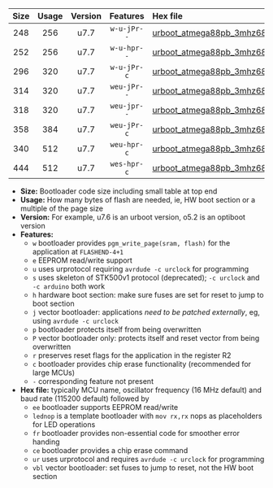 |Size|Usage|Version|Features|Hex file|
|:-:|:-:|:-:|:-:|:--|
|248|256|u7.7|`w-u-jPr--`|[urboot_atmega88pb_3mhz6864_38400bps_lednop_ur_vbl.hex](https://raw.githubusercontent.com/stefanrueger/urboot.hex/main/mcus/atmega88pb/fcpu_3mhz6864/38400_bps/urboot_atmega88pb_3mhz6864_38400bps_lednop_ur_vbl.hex)|
|252|256|u7.7|`w-u-hpr--`|[urboot_atmega88pb_3mhz6864_38400bps_lednop_fr_ur.hex](https://raw.githubusercontent.com/stefanrueger/urboot.hex/main/mcus/atmega88pb/fcpu_3mhz6864/38400_bps/urboot_atmega88pb_3mhz6864_38400bps_lednop_fr_ur.hex)|
|296|320|u7.7|`w-u-jPr-c`|[urboot_atmega88pb_3mhz6864_38400bps_lednop_fr_ce_ur_vbl.hex](https://raw.githubusercontent.com/stefanrueger/urboot.hex/main/mcus/atmega88pb/fcpu_3mhz6864/38400_bps/urboot_atmega88pb_3mhz6864_38400bps_lednop_fr_ce_ur_vbl.hex)|
|314|320|u7.7|`weu-jPr--`|[urboot_atmega88pb_3mhz6864_38400bps_ee_lednop_ur_vbl.hex](https://raw.githubusercontent.com/stefanrueger/urboot.hex/main/mcus/atmega88pb/fcpu_3mhz6864/38400_bps/urboot_atmega88pb_3mhz6864_38400bps_ee_lednop_ur_vbl.hex)|
|318|320|u7.7|`weu-jpr--`|[urboot_atmega88pb_3mhz6864_38400bps_ee_lednop_fr_ur_vbl.hex](https://raw.githubusercontent.com/stefanrueger/urboot.hex/main/mcus/atmega88pb/fcpu_3mhz6864/38400_bps/urboot_atmega88pb_3mhz6864_38400bps_ee_lednop_fr_ur_vbl.hex)|
|358|384|u7.7|`weu-jPr-c`|[urboot_atmega88pb_3mhz6864_38400bps_ee_lednop_fr_ce_ur_vbl.hex](https://raw.githubusercontent.com/stefanrueger/urboot.hex/main/mcus/atmega88pb/fcpu_3mhz6864/38400_bps/urboot_atmega88pb_3mhz6864_38400bps_ee_lednop_fr_ce_ur_vbl.hex)|
|340|512|u7.7|`weu-hpr-c`|[urboot_atmega88pb_3mhz6864_38400bps_ee_lednop_fr_ce_ur.hex](https://raw.githubusercontent.com/stefanrueger/urboot.hex/main/mcus/atmega88pb/fcpu_3mhz6864/38400_bps/urboot_atmega88pb_3mhz6864_38400bps_ee_lednop_fr_ce_ur.hex)|
|444|512|u7.7|`wes-hpr-c`|[urboot_atmega88pb_3mhz6864_38400bps_ee_lednop_fr_ce.hex](https://raw.githubusercontent.com/stefanrueger/urboot.hex/main/mcus/atmega88pb/fcpu_3mhz6864/38400_bps/urboot_atmega88pb_3mhz6864_38400bps_ee_lednop_fr_ce.hex)|

- **Size:** Bootloader code size including small table at top end
- **Usage:** How many bytes of flash are needed, ie, HW boot section or a multiple of the page size
- **Version:** For example, u7.6 is an urboot version, o5.2 is an optiboot version
- **Features:**
  + `w` bootloader provides `pgm_write_page(sram, flash)` for the application at `FLASHEND-4+1`
  + `e` EEPROM read/write support
  + `u` uses urprotocol requiring `avrdude -c urclock` for programming
  + `s` uses skeleton of STK500v1 protocol (deprecated); `-c urclock` and `-c arduino` both work
  + `h` hardware boot section: make sure fuses are set for reset to jump to boot section
  + `j` vector bootloader: applications *need to be patched externally*, eg, using `avrdude -c urclock`
  + `p` bootloader protects itself from being overwritten
  + `P` vector bootloader only: protects itself and reset vector from being overwritten
  + `r` preserves reset flags for the application in the register R2
  + `c` bootloader provides chip erase functionality (recommended for large MCUs)
  + `-` corresponding feature not present
- **Hex file:** typically MCU name, oscillator frequency (16 MHz default) and baud rate (115200 default) followed by
  + `ee` bootloader supports EEPROM read/write
  + `lednop` is a template bootloader with `mov rx,rx` nops as placeholders for LED operations
  + `fr` bootloader provides non-essential code for smoother error handing
  + `ce` bootloader provides a chip erase command
  + `ur` uses urprotocol and requires `avrdude -c urclock` for programming
  + `vbl` vector bootloader: set fuses to jump to reset, not the HW boot section
